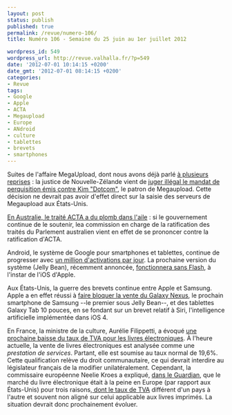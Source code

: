 ```yaml
---
layout: post
status: publish
published: true
permalink: /revue/numero-106/
title: Numéro 106 - Semaine du 25 juin au 1er juillet 2012

wordpress_id: 549
wordpress_url: http://revue.valhalla.fr/?p=549
date: '2012-07-01 10:14:15 +0200'
date_gmt: '2012-07-01 08:14:15 +0200'
categories:
- Revue
tags:
- Google
- Apple
- ACTA
- Megaupload
- Europe
- ANdroid
- culture
- tablettes
- brevets
- smartphones
---
```

Suites de l'affaire MegaUpload, dont nous avons déjà parlé <a href="http://www.google.com/cse?cx=007528237610497066360%3Atooxybveeoo&amp;ie=UTF-8&amp;q=megaupload&amp;siteurl=www.valhalla.fr%2F&amp;ref=&amp;ss=1078j151938j10#gsc.tab=0&amp;gsc.q=megaupload&amp;gsc.page=1">à plusieurs reprises</a> : la justice de Nouvelle-Zélande vient de <a href="http://www.pcinpact.com/news/72007-megaupload-perquisitions-et-saisies-kim-dotcom-decrees-illega.htm">juger illégal le mandat de perquisition émis contre Kim "Dotcom"</a>, le patron de Megaupload. Cette décision ne devrait pas avoir d'effet direct sur la saisie des serveurs de Megaupload aux États-Unis.

<p><a href="http://www.numerama.com/magazine/23037-en-australie-aussi-acta-a-du-plomb-dans-l-aile.html">En Australie, le traité ACTA a du plomb dans l'aile</a> : si le gouvernement continue de le soutenir, lea commission en charge de la ratification des traités du Parlement australien vient en effet de se prononcer contre la ratification d'ACTA.</p>
<p>Android, le système de Google pour smartphones et tablettes, continue de progresser avec <a href="http://www.pcinpact.com/news/71999-android-1-million-dactivations-par-jour-15-milliard-dapplications-par-mois.htm">un million d'activations par jour</a>. La prochaine version du système (Jelly Bean), récemment annoncée, <a href="http://http://www.pcinpact.com/news/72050-adobe-pas-fsh-pour-android-4-1-retrait-application-des-15-aout.htm">fonctionnera sans Flash</a>, à l'instar de l'iOS d'Apple.</p>
<p>Aux États-Unis, la guerre des brevets continue entre Apple et Samsung. Apple a en effet réussi à <a href="http://www.numerama.com/magazine/23062-la-justice-americaine-bloque-aussi-la-vente-du-galaxy-nexus.html">faire bloquer la vente du Galaxy Nexus</a>, le prochain smartphone de Samsung --le premier sous Jelly Bean--, et des tablettes Galaxy Tab 10 pouces, en se fondant sur un brevet relatif à Siri, l'intelligence artificielle implémentée dans iOS 4.</p>
<p>En France, la ministre de la culture, Aurélie Filippetti, a évoqué <a href="http://http://www.numerama.com/magazine/23048-aurelie-filippetti-souhaite-une-tva-a-55-pour-les-ebooks-des-2012.html">une prochaine baisse du taux de TVA pour les livres électroniques</a>. À l'heure actuelle, la vente de livres électroniques est analysée comme une <em>prestation de services</em>. Partant, elle est soumise au taux normal de 19,6%. Cette qualification relève du droit communautaire, ce qui devrait interdire au législateur français de la modifier unilatéralement. Cependant, la commissaire européenne Neelie Kroes a expliqué, <a href="http://http://www.guardian.co.uk/commentisfree/2012/jun/28/ebooks-restricted-european-borders">dans le Guardian</a>, que le marché du livre électronique était à la peine en Europe (par rapport aux États-Unis) pour trois raisons,<a href="http://www.numerama.com/magazine/23043-neelie-kroes-demande-un-marche-unique-pour-les-livres-numeriques-en-europe.html"> dont le taux de TVA</a> différent d'un pays à l'autre et souvent non aligné sur celui applicable aux livres imprimés. La situation devrait donc prochainement évoluer.</p>
